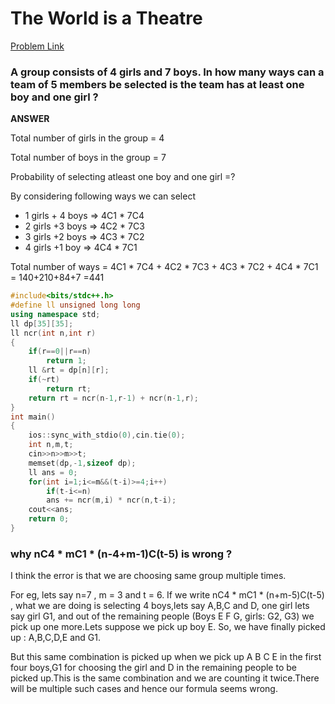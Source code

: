 # The World is a Theatre

[Problem Link](https://codeforces.com/contest/131/problem/C)

### A group consists of 4 girls and 7 boys. In how many ways can a team of 5 members be selected is the team has at least one boy and one girl ?

**ANSWER**

Total number of girls in the group = 4

Total number of boys in the group = 7

Probability of selecting atleast one boy and one girl =?

By considering following ways we can select

- 1 girls + 4 boys ⇒  4C1 * 7C4
- 2 girls +3 boys  ⇒  4C2 * 7C3
- 3 girls +2 boys  ⇒  4C3 * 7C2
- 4 girls +1 boy   ⇒  4C4 * 7C1

Total number of ways = 4C1 * 7C4 + 4C2 * 7C3 + 4C3 * 7C2 + 4C4 * 7C1 = 140+210+84+7 =441

```cpp
#include<bits/stdc++.h>
#define ll unsigned long long
using namespace std;
ll dp[35][35];
ll ncr(int n,int r)
{
    if(r==0||r==n)
        return 1;
    ll &rt = dp[n][r];
    if(~rt)
        return rt;
    return rt = ncr(n-1,r-1) + ncr(n-1,r);
}
int main()
{
    ios::sync_with_stdio(0),cin.tie(0);
    int n,m,t;
    cin>>n>>m>>t;
    memset(dp,-1,sizeof dp);
    ll ans = 0;
    for(int i=1;i<=m&&(t-i)>=4;i++)
        if(t-i<=n)
        ans += ncr(m,i) * ncr(n,t-i);
    cout<<ans;
    return 0;
}
```

### why nC4 * mC1 * (n-4+m-1)C(t-5) is wrong ?

I think the error is that we are choosing same group multiple times.

For eg, lets say n=7 , m = 3 and t = 6. If we write nC4 * mC1 * (n+m-5)C(t-5) , what we are doing is selecting 4 boys,lets say A,B,C and D, one girl lets say girl G1, and out of the remaining people (Boys E F G, girls: G2, G3) we pick up one more.Lets suppose we pick up boy E. So, we have finally picked up : A,B,C,D,E and G1.

But this same combination is picked up when we pick up A B C E in the first four boys,G1 for choosing the girl and D in the remaining people to be picked up.This is the same combination and we are counting it twice.There will be multiple such cases and hence our formula seems wrong.
